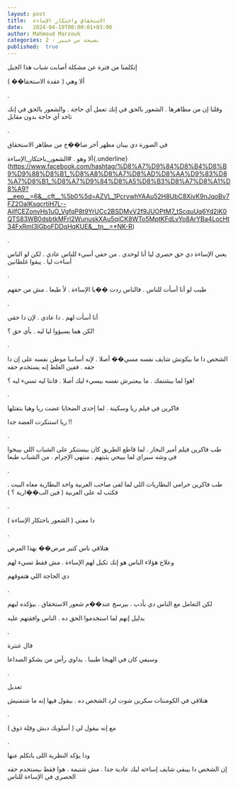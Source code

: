 ```yaml
---
layout: post
title:  الاستحقاق واحتكار الإساءة
date:   2024-04-10T00:00:01+03:00
author: Mahmoud Marzouk
categories: 2 - نصيحة من خبير
published:  true
---
```

إتكلمنا من فترة عن مشكلة أصابت شباب هذا الجيل

ألا وهي ( عقدة الاستحقا�� )

.

وقلنا إن من مظاهرها . الشعور بالحق في إنك تعمل أي حاجة . والشعور بالحق
في إنك تاخد أي حاجة بدون مقابل

.

في الصورة دي بيبان مظهر آخر صا��خ من مظاهر الاستحقاق

ألا وهو .
\#الشعور_باحتكار_الإساءة{.underline}(https://www.facebook.com/hashtag/%D8%A7%D9%84%D8%B4%D8%B9%D9%88%D8%B1_%D8%A8%D8%A7%D8%AD%D8%AA%D9%83%D8%A7%D8%B1_%D8%A7%D9%84%D8%A5%D8%B3%D8%A7%D8%A1%D8%A9?__eep__=6&__cft__%5b0%5d=AZVL_1PcrvwhYAAu52H8UbC8XivK9nJqoBv7FZ2OaIKsqcrtiH7L--AiIfCEZonvHs1uO_VgfqP8t9YrUCc2BSDMvV2f9JUOPtM7_tScquUq6Yd2iK0QTS83WB0dsbtkMFrl2WunuskXAu5qiCK8WTo5MptKFdLvYo8ArYBa4LocHt34FxRmI3lGboFDDqHqKUE&__tn__=*NK-R)

.

يعني الإساءة دي حق حصري ليا أنا لوحدي . من حقي أسيء للناس عادي . لكن لو
الناس أساءت ليا . يبقوا غلطانين

.

طيب لو أنا أسأت للناس . فالناس ردت ��يا الإساءة . لأ طبعا . مش من
حقهم

.

أنا أسأت لهم . دا عادي . لإن دا حقي

لكن هما يسيؤوا ليا ليه . بأي حق ؟!

.

الشخص دا ما بيكونش شايف نفسه مسي�� أصلا . لإنه أساسا موطن نفسه على إن دا
حقه . ففين الغلط إنه يستخدم حقه

هوا لما بيشتمك . ما بيعتبرش نفسه بيسيء ليك أصلا . فانتا ليه تسيء ليه
؟!

.

فاكرين في فيلم ريا وسكينة . لما إحدى الضحايا عضت ريا وهيا
بتقتلها

ريا استنكرت العضة جدا !!

.

طب فاكرين فيلم أمير البحار . لما قاطع الطريق كان بيستنكر على الشباب
اللي بيبخوا في وشه سبراي لما بييجي يثبتهم . منتهى الإجرام . من الشباب
طبعا

.

طب فاكرين حرامي البطاريات اللي لما لقى صاحب العربية واخد البطارية معاه
البيت . فكتب له على العربية ( فين الب��ارية ؟ )

.

دا معنى ( الشعور باحتكار الإساءة )

.

هتلاقي ناس كتير مرض�� بهذا المرض

وعلاج هؤلاء الناس هو إنك تكيل لهم الإساءة . مش فقط تسيء لهم

دي الحاجة اللي هتفوقهم

.

لكن التعامل مع الناس دي بأدب . بيرسخ عند��م شعور الاستحقاق . بيؤكده
ليهم

بدليل إنهم لما استخدموا الحق ده . الناس وافقتهم عليه

.

قال عنترة

وسيفي كان في الهيجا طبيبا . يداوي رأس من يشكو الصداعا

.

تعديل

هتلاقي في الكومنتات سكرين شوت لرد الشخص ده . بيقول فيها إنه ما
شتمنيش

.

مع إنه بيقول لي ( أسلوبك دبش وقلة ذوق )

.

ودا يؤكد النظرية اللى باتكلم عنها

إن الشخص دا بيبقى شايف إساءته ليك عادية جدا . مش شتيمة . هوا فقط
بيستخدم حقه الحصري في الإساءة للناس
